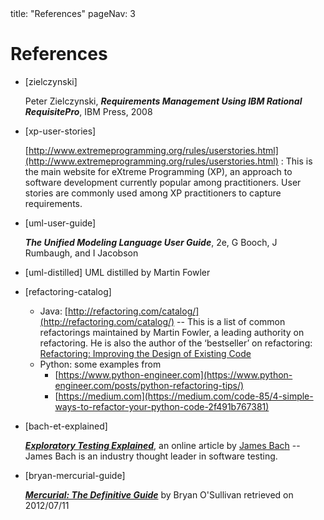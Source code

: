 <frontmatter>
title: "References"
pageNav: 3
</frontmatter>

<link rel="stylesheet" href="{{baseUrl}}/css/textbook.css">

<div class="website-content">

# References

* [zielczynski] <div id="zielczynski">Peter Zielczynski, _**Requirements Management Using IBM Rational RequisitePro**_, IBM Press, 2008</div>

* [xp-user-stories]

  <div id="xp-user-stories">

  [http://www.extremeprogramming.org/rules/userstories.html](http://www.extremeprogramming.org/rules/userstories.html) : This is the main website for eXtreme Programming (XP), an approach to software development currently popular among practitioners. User stories are commonly used among XP practitioners to capture requirements.

  </div>

* [uml-user-guide]

  <span id="uml-user-guide">_**The Unified Modeling Language User Guide**_, 2e, G Booch, J Rumbaugh, and I Jacobson </span>

* [uml-distilled] <span id="uml-distilled">UML distilled by Martin Fowler </span>

* [refactoring-catalog]

  <span id="refactoring-catalog">
  
  * Java: [http://refactoring.com/catalog/](http://refactoring.com/catalog/) -- This is a list of common refactorings maintained by Martin Fowler, a leading authority on refactoring. He is also the author of the ‘bestseller’ on refactoring: [Refactoring: Improving the Design of Existing Code](https://martinfowler.com/books/#refactoring)
  * Python: some examples from
    * [https://www.python-engineer.com](https://www.python-engineer.com/posts/python-refactoring-tips/)
    * [https://medium.com](https://medium.com/code-85/4-simple-ways-to-refactor-your-python-code-2f491b767381)
  
  </span>


* [bach-et-explained]

  <div id="bach-et-explained">
  
  [_**Exploratory Testing Explained**_](http://www.satisfice.com/articles/et-article.pdf), an online article by [James Bach](http://www.satisfice.com/aboutjames.shtml)  -- James Bach is an industry thought leader in software testing.
  
  </div>

* [bryan-mercurial-guide]

  <div id="bryan-mercurial-guide">
  
  [_**Mercurial: The Definitive Guide**_](http://hgbook.red-bean.com/) by Bryan O'Sullivan retrieved on 2012/07/11
  
  </div>

</div>
